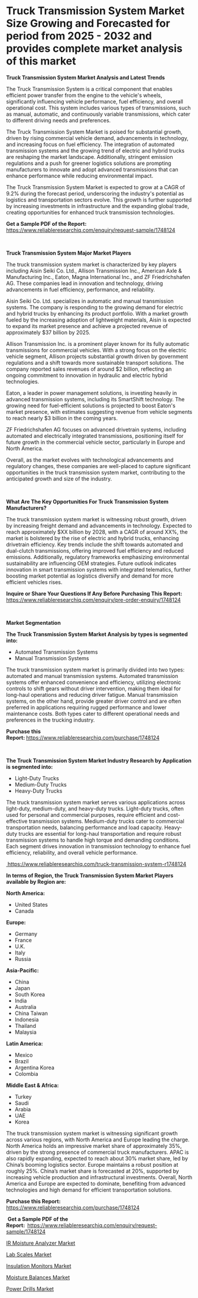 <p><h1>Truck Transmission System Market Size Growing and Forecasted for period from 2025 - 2032 and provides complete market analysis of this market</h1></p><p><strong>Truck Transmission System Market Analysis and Latest Trends</strong></p>
<p><p>The Truck Transmission System is a critical component that enables efficient power transfer from the engine to the vehicle's wheels, significantly influencing vehicle performance, fuel efficiency, and overall operational cost. This system includes various types of transmissions, such as manual, automatic, and continuously variable transmissions, which cater to different driving needs and preferences.</p><p>The Truck Transmission System Market is poised for substantial growth, driven by rising commercial vehicle demand, advancements in technology, and increasing focus on fuel efficiency. The integration of automated transmission systems and the growing trend of electric and hybrid trucks are reshaping the market landscape. Additionally, stringent emission regulations and a push for greener logistics solutions are prompting manufacturers to innovate and adopt advanced transmissions that can enhance performance while reducing environmental impact.</p><p>The Truck Transmission System Market is expected to grow at a CAGR of 9.2% during the forecast period, underscoring the industry's potential as logistics and transportation sectors evolve. This growth is further supported by increasing investments in infrastructure and the expanding global trade, creating opportunities for enhanced truck transmission technologies.</p></p>
<p><strong>Get a Sample PDF of the Report:&nbsp;</strong> <a href="https://www.reliableresearchiq.com/enquiry/request-sample/1748124?utm_campaign=99&utm_medium=2&utm_source=Github&utm_content=ia&utm_term=10042025&utm_id=truck-transmission-system">https://www.reliableresearchiq.com/enquiry/request-sample/1748124</a></p>
<p>&nbsp;</p>
<p><strong>Truck Transmission System Major Market Players</strong></p>
<p><p>The truck transmission system market is characterized by key players including Aisin Seiki Co. Ltd., Allison Transmission Inc., American Axle & Manufacturing Inc., Eaton, Magna International Inc., and ZF Friedrichshafen AG. These companies lead in innovation and technology, driving advancements in fuel efficiency, performance, and reliability.</p><p>Aisin Seiki Co. Ltd. specializes in automatic and manual transmission systems. The company is responding to the growing demand for electric and hybrid trucks by enhancing its product portfolio. With a market growth fueled by the increasing adoption of lightweight materials, Aisin is expected to expand its market presence and achieve a projected revenue of approximately $37 billion by 2025.</p><p>Allison Transmission Inc. is a prominent player known for its fully automatic transmissions for commercial vehicles. With a strong focus on the electric vehicle segment, Allison projects substantial growth driven by government regulations and a shift towards more sustainable transport solutions. The company reported sales revenues of around $2 billion, reflecting an ongoing commitment to innovation in hydraulic and electric hybrid technologies.</p><p>Eaton, a leader in power management solutions, is investing heavily in advanced transmission systems, including its SmartShift technology. The growing need for fuel-efficient solutions is projected to boost Eaton's market presence, with estimates suggesting revenue from vehicle segments to reach nearly $3 billion in the coming years.</p><p>ZF Friedrichshafen AG focuses on advanced drivetrain systems, including automated and electrically integrated transmissions, positioning itself for future growth in the commercial vehicle sector, particularly in Europe and North America.</p><p>Overall, as the market evolves with technological advancements and regulatory changes, these companies are well-placed to capture significant opportunities in the truck transmission system market, contributing to the anticipated growth and size of the industry.</p></p>
<p>&nbsp;</p>
<p><strong>What Are The Key Opportunities For Truck Transmission System Manufacturers?</strong></p>
<p><p>The truck transmission system market is witnessing robust growth, driven by increasing freight demand and advancements in technology. Expected to reach approximately $XX billion by 2028, with a CAGR of around XX%, the market is bolstered by the rise of electric and hybrid trucks, enhancing drivetrain efficiency. Key trends include the shift towards automated and dual-clutch transmissions, offering improved fuel efficiency and reduced emissions. Additionally, regulatory frameworks emphasizing environmental sustainability are influencing OEM strategies. Future outlook indicates innovation in smart transmission systems with integrated telematics, further boosting market potential as logistics diversify and demand for more efficient vehicles rises.</p></p>
<p><strong>Inquire or Share Your Questions If Any Before Purchasing This Report:</strong> <a href="https://www.reliableresearchiq.com/enquiry/pre-order-enquiry/1748124?utm_campaign=99&utm_medium=2&utm_source=Github&utm_content=ia&utm_term=10042025&utm_id=truck-transmission-system">https://www.reliableresearchiq.com/enquiry/pre-order-enquiry/1748124</a></p>
<p>&nbsp;</p>
<p><strong>Market Segmentation</strong></p>
<p><strong>The Truck Transmission System Market Analysis by types is segmented into:</strong></p>
<p><ul><li>Automated Transmission Systems</li><li>Manual Transmission Systems</li></ul></p>
<p><p>The truck transmission system market is primarily divided into two types: automated and manual transmission systems. Automated transmission systems offer enhanced convenience and efficiency, utilizing electronic controls to shift gears without driver intervention, making them ideal for long-haul operations and reducing driver fatigue. Manual transmission systems, on the other hand, provide greater driver control and are often preferred in applications requiring rugged performance and lower maintenance costs. Both types cater to different operational needs and preferences in the trucking industry.</p></p>
<p><strong>Purchase this Report:&nbsp;</strong><a href="https://www.reliableresearchiq.com/purchase/1748124?utm_campaign=99&utm_medium=2&utm_source=Github&utm_content=ia&utm_term=10042025&utm_id=truck-transmission-system">https://www.reliableresearchiq.com/purchase/1748124</a></p>
<p>&nbsp;</p>
<p><strong>The Truck Transmission System Market Industry Research by Application is segmented into:</strong></p>
<p><ul><li>Light-Duty Trucks</li><li>Medium-Duty Trucks</li><li>Heavy-Duty Trucks</li></ul></p>
<p><p>The truck transmission system market serves various applications across light-duty, medium-duty, and heavy-duty trucks. Light-duty trucks, often used for personal and commercial purposes, require efficient and cost-effective transmission systems. Medium-duty trucks cater to commercial transportation needs, balancing performance and load capacity. Heavy-duty trucks are essential for long-haul transportation and require robust transmission systems to handle high torque and demanding conditions. Each segment drives innovation in transmission technology to enhance fuel efficiency, reliability, and overall vehicle performance.</p></p>
<p><a href="https://www.reliableresearchiq.com/truck-transmission-system-r1748124?utm_campaign=99&utm_medium=2&utm_source=Github&utm_content=ia&utm_term=10042025&utm_id=truck-transmission-system">&nbsp;https://www.reliableresearchiq.com/truck-transmission-system-r1748124</a></p>
<p><strong>In terms of Region, the Truck Transmission System Market Players available by Region are:</strong></p>
<p>
    <p> <strong> North America: </strong>
        <ul>
            <li>United States</li>
            <li>Canada</li>
        </ul>
        </p> 
    <p> <strong> Europe: </strong>
        <ul>
            <li>Germany</li>
            <li>France</li>
            <li>U.K.</li>
            <li>Italy</li>
            <li>Russia</li>
        </ul>
        </p> 
    <p> <strong> Asia-Pacific: </strong>
        <ul>
            <li>China</li>
            <li>Japan</li>
            <li>South Korea</li>
            <li>India</li>
            <li>Australia</li>
            <li>China Taiwan</li>
            <li>Indonesia</li>
            <li>Thailand</li>
            <li>Malaysia</li>
        </ul>
        </p> 
    <p> <strong> Latin America: </strong>
        <ul>
            <li>Mexico</li>
            <li>Brazil</li>
            <li>Argentina Korea</li>
            <li>Colombia</li>
        </ul>
        </p> 
    <p> <strong> Middle East & Africa: </strong>
        <ul>
            <li>Turkey</li>
            <li>Saudi</li>
            <li>Arabia</li>
            <li>UAE</li>
            <li>Korea</li>
        </ul>
    </p>
    </p>
<p><p>The truck transmission system market is witnessing significant growth across various regions, with North America and Europe leading the charge. North America holds an impressive market share of approximately 35%, driven by the strong presence of commercial truck manufacturers. APAC is also rapidly expanding, expected to reach about 30% market share, led by China’s booming logistics sector. Europe maintains a robust position at roughly 25%. China’s market share is forecasted at 20%, supported by increasing vehicle production and infrastructural investments. Overall, North America and Europe are expected to dominate, benefiting from advanced technologies and high demand for efficient transportation solutions.</p></p>
<p><strong>Purchase this Report: </strong><a href="https://www.reliableresearchiq.com/purchase/1748124?utm_campaign=99&utm_medium=2&utm_source=Github&utm_content=ia&utm_term=10042025&utm_id=truck-transmission-system">https://www.reliableresearchiq.com/purchase/1748124</a></p>
<p>&nbsp;<strong>Get a Sample PDF of the Report:&nbsp;&nbsp;</strong><a href="https://www.reliableresearchiq.com/enquiry/request-sample/1748124?utm_campaign=99&utm_medium=2&utm_source=Github&utm_content=ia&utm_term=10042025&utm_id=truck-transmission-system">https://www.reliableresearchiq.com/enquiry/request-sample/1748124</a></p>
<p><strong></strong></p>
<p><p><a href="https://github.com/jullselai/Market-Research-Report-List-1/blob/main/ir-moisture-analyzer-market.md?utm_campaign=99&utm_medium=2&utm_source=Github&utm_content=ia&utm_term=10042025&utm_id=truck-transmission-system">IR Moisture Analyzer Market</a></p><p><a href="https://github.com/luhleickov/Market-Research-Report-List-1/blob/main/lab-scales-market.md?utm_campaign=99&utm_medium=2&utm_source=Github&utm_content=ia&utm_term=10042025&utm_id=truck-transmission-system">Lab Scales Market</a></p><p><a href="https://github.com/sukeldrage0g/Market-Research-Report-List-1/blob/main/insulation-monitors-market.md?utm_campaign=99&utm_medium=2&utm_source=Github&utm_content=ia&utm_term=10042025&utm_id=truck-transmission-system">Insulation Monitors Market</a></p><p><a href="https://github.com/dusektwinec3/Market-Research-Report-List-1/blob/main/moisture-balances-market.md?utm_campaign=99&utm_medium=2&utm_source=Github&utm_content=ia&utm_term=10042025&utm_id=truck-transmission-system">Moisture Balances Market</a></p><p><a href="https://github.com/elceryaneik/Market-Research-Report-List-1/blob/main/power-drills-market.md?utm_campaign=99&utm_medium=2&utm_source=Github&utm_content=ia&utm_term=10042025&utm_id=truck-transmission-system">Power Drills Market</a></p></p>